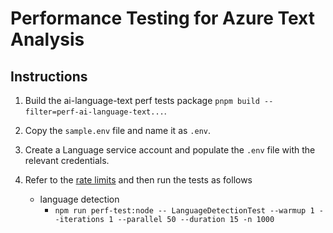 # Performance Testing for Azure Text Analysis

## Instructions

1. Build the ai-language-text perf tests package `pnpm build --filter=perf-ai-language-text...`.
2. Copy the `sample.env` file and name it as `.env`.
3. Create a Language service account and populate the `.env` file with the relevant credentials.
4. Refer to the [rate limits](https://learn.microsoft.com/azure/cognitive-services/language-service/concepts/data-limits) and then run the tests as follows

   - language detection
     - `npm run perf-test:node -- LanguageDetectionTest --warmup 1 --iterations 1 --parallel 50 --duration 15 -n 1000`
